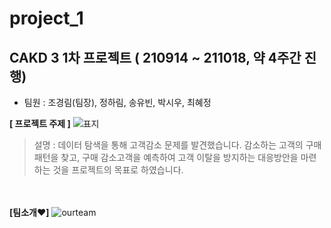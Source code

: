 # project_1
## CAKD 3 1차 프로젝트 ( 210914 ~ 211018, 약 4주간 진행)

-  팀원 : 조경림(팀장), 정하림, 송유빈, 박시우, 최혜정


**[ 프로젝트 주제 ]**
![표지](https://github.com/601chl/project_1/blob/main/표지.jpg)


> 설명 : 데이터 탐색을 통해 고객감소 문제를 발견했습니다. 감소하는 고객의 구매패턴을 찾고, 구매 감소고객을 예측하여 고객 이탈을 방지하는 대응방안을 마련하는 것을 프로젝트의 목표로 하였습니다.

\
\
**[팀소개❤️]**
![ourteam](https://github.com/601chl/project_1/blob/main/ourteam.jpg)
